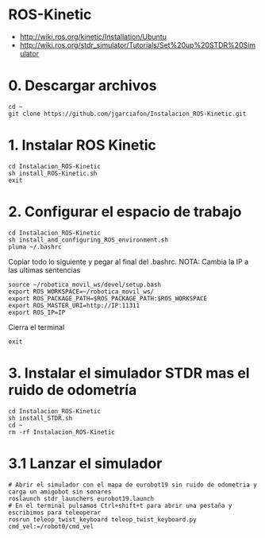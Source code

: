 # ROS-Kinetic
- http://wiki.ros.org/kinetic/Installation/Ubuntu
- http://wiki.ros.org/stdr_simulator/Tutorials/Set%20up%20STDR%20Simulator
# 0. Descargar archivos
```
cd ~
git clone https://github.com/jgarciafon/Instalacion_ROS-Kinetic.git
```
# 1. Instalar ROS Kinetic
```
cd Instalacion_ROS-Kinetic
sh install_ROS-Kinetic.sh
exit
```
# 2. Configurar el espacio de trabajo
```
cd Instalacion_ROS-Kinetic
sh install_and_configuring_ROS_environment.sh
pluma ~/.bashrc
```
Copiar todo lo siguiente y pegar al final del .bashrc. NOTA: Cambia la IP a las ultimas sentencias
```
source ~/robotica_movil_ws/devel/setup.bash
export ROS_WORKSPACE=~/robotica_movil_ws/
export ROS_PACKAGE_PATH=$ROS_PACKAGE_PATH:$ROS_WORKSPACE
export ROS_MASTER_URI=http://IP:11311
export ROS_IP=IP
```
Cierra el terminal
```
exit
```

# 3. Instalar el simulador STDR mas el ruido de odometría
```
cd Instalacion_ROS-Kinetic
sh install_STDR.sh
cd ~
rm -rf Instalacion_ROS-Kinetic
```
# 3.1 Lanzar el simulador
```
# Abrir el simulador con el mapa de eurobot19 sin ruido de odometria y carga un amigobot sin sonares
roslaunch stdr_launchers eurobot19.launch
# En el terminal pulsamos Ctrl+shift+t para abrir una pestaña y escribimos para teleoperar
rosrun teleop_twist_keyboard teleop_twist_keyboard.py cmd_vel:=/robot0/cmd_vel
```

